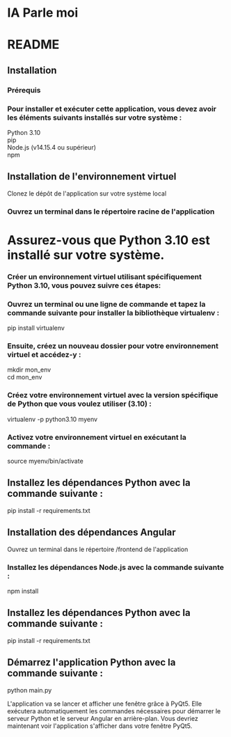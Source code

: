 # IA Parle moi

# README

## Installation

### Prérequis

### Pour installer et exécuter cette application, vous devez avoir les éléments suivants installés sur votre système :
Python 3.10  
pip  
Node.js (v14.15.4 ou supérieur)  
npm  

## Installation de l'environnement virtuel  
Clonez le dépôt de l'application sur votre système local  

### Ouvrez un terminal dans le répertoire racine de l'application  

# Assurez-vous que Python 3.10 est installé sur votre système.

### Créer un environnement virtuel utilisant spécifiquement Python 3.10, vous pouvez suivre ces étapes:

### Ouvrez un terminal ou une ligne de commande et tapez la commande suivante pour installer la bibliothèque virtualenv :
pip install virtualenv  

### Ensuite, créez un nouveau dossier pour votre environnement virtuel et accédez-y :  
mkdir mon_env  
cd mon_env  

### Créez votre environnement virtuel avec la version spécifique de Python que vous voulez utiliser (3.10) :  
virtualenv -p python3.10 myenv  

### Activez votre environnement virtuel en exécutant la commande :  
source myenv/bin/activate  

## Installez les dépendances Python avec la commande suivante :  
pip install -r requirements.txt  

## Installation des dépendances Angular  
Ouvrez un terminal dans le répertoire /frontend de l'application  

### Installez les dépendances Node.js avec la commande suivante :  
npm install  

## Installez les dépendances Python avec la commande suivante :    
pip install -r requirements.txt  

## Démarrez l'application Python avec la commande suivante :  
python main.py 

 L'application va se lancer et afficher une fenêtre grâce à PyQt5.
 Elle exécutera automatiquement les commandes nécessaires pour démarrer le serveur Python et le serveur Angular en arrière-plan.
Vous devriez maintenant voir l'application s'afficher dans votre fenêtre PyQt5.

